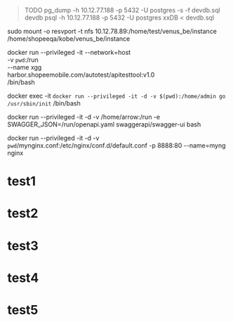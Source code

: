 > TODO
> pg_dump -h 10.12.77.188 -p 5432 -U postgres -s -f devdb.sql devdb
> psql -h 10.12.77.188 -p 5432 -U postgres xxDB < devdb.sql

sudo mount -o resvport -t nfs 10.12.78.89:/home/test/venus_be/instance /home/shopeeqa/kobe/venus_be/instance

docker run --privileged -it --network=host \
 -v `pwd`:/run \
 --name xgg \
 harbor.shopeemobile.com/autotest/apitesttool:v1.0 \
 /bin/bash

docker exec -it `docker run --privileged -it -d -v $(pwd):/home/admin go /usr/sbin/init` /bin/bash

docker run --privileged -it -d -v /home/arrow:/run -e SWAGGER_JSON=/run/openapi.yaml swaggerapi/swagger-ui bash

docker run --privileged -it -d -v `pwd`/mynginx.conf:/etc/nginx/conf.d/default.conf -p 8888:80 --name=myng nginx


# test1
# test2

# test3

# test4

# test5

